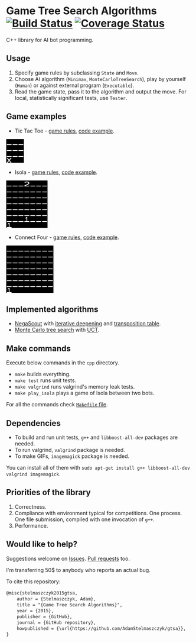 # Game Tree Search Algorithms [![Build Status](https://travis-ci.org/AdamStelmaszczyk/gtsa.svg?branch=master)](https://travis-ci.org/AdamStelmaszczyk/gtsa) [![Coverage Status](https://coveralls.io/repos/github/AdamStelmaszczyk/gtsa/badge.svg?branch=master)](https://coveralls.io/github/AdamStelmaszczyk/gtsa?branch=master)

C++ library for AI bot programming.

Usage
---

1. Specify game rules by subclassing `State` and `Move`. 
2. Choose AI algorithm (`Minimax`, `MonteCarloTreeSearch`), play by yourself (`Human`) or against external program (`Executable`).
3. Read the game state, pass it to the algorithm and output the move. For local, statistically significant tests, use `Tester`.

Game examples
---

- Tic Tac Toe - [game rules](https://github.com/AdamStelmaszczyk/gtsa/blob/master/cpp/examples/tic_tac_toe.md), [code example](https://github.com/AdamStelmaszczyk/gtsa/blob/master/cpp/examples/tic_tac_toe.cpp).
<p><a href="https://github.com/AdamStelmaszczyk/gtsa/blob/master/cpp/examples/tic_tac_toe.md"><img src="https://github.com/AdamStelmaszczyk/gtsa/blob/master/cpp/examples/tic_tac_toe.gif"/></a></p>

- Isola - [game rules](https://github.com/AdamStelmaszczyk/gtsa/blob/master/cpp/examples/isola.md), [code example](https://github.com/AdamStelmaszczyk/gtsa/blob/master/cpp/examples/isola.cpp). 
<p><a href="https://github.com/AdamStelmaszczyk/gtsa/blob/master/cpp/examples/isola.md"><img src="https://github.com/AdamStelmaszczyk/gtsa/blob/master/cpp/examples/isola.gif"/></a></p>

- Connect Four - [game rules](https://github.com/AdamStelmaszczyk/gtsa/blob/master/cpp/examples/connect_four.md), [code example](https://github.com/AdamStelmaszczyk/gtsa/blob/master/cpp/examples/connect_four.cpp).
<p><a href="https://github.com/AdamStelmaszczyk/gtsa/blob/master/cpp/examples/connect_four.md"><img src="https://github.com/AdamStelmaszczyk/gtsa/blob/master/cpp/examples/connect_four.gif"/></a></p>

Implemented algorithms
---

- [NegaScout](https://en.wikipedia.org/wiki/Principal_variation_search) with [iterative deepening]( https://chessprogramming.wikispaces.com/Iterative+Deepening) and [transposition table](https://en.wikipedia.org/wiki/Transposition_table).
- [Monte Carlo tree search](https://en.wikipedia.org/wiki/Monte_Carlo_tree_search) with [UCT](
https://en.wikipedia.org/wiki/Monte_Carlo_tree_search#Exploration_and_exploitation).

Make commands
---
Execute below commands in the `cpp` directory. 
- `make` builds everything.
- `make test` runs unit tests.
- `make valgrind` runs valgrind's memory leak tests.
- `make play_isola` plays a game of Isola between two bots.

For all the commands check [`Makefile` file](https://github.com/AdamStelmaszczyk/gtsa/blob/master/cpp/Makefile).

Dependencies
---
- To build and run unit tests, `g++` and `libboost-all-dev` packages are needed.  
- To run valgrind, `valgrind` package is needed.  
- To make GIFs, `imagemagick` package is needed.

You can install all of them with `sudo apt-get install g++ libboost-all-dev valgrind imagemagick`.

Priorities of the library
---

1. Correctness.
2. Compliance with environment typical for competitions. One process. One file submission, compiled with one invocation of `g++`.
3. Performance.

Would like to help?
---
Suggestions welcome on [Issues](https://github.com/AdamStelmaszczyk/gtsa/issues).
[Pull requests](https://github.com/AdamStelmaszczyk/gtsa/pulls) too.

I'm transferring 50$ to anybody who reports an actual bug.

To cite this repository:

```
@misc{stelmaszczyk2015gtsa,
    author = {Stelmaszczyk, Adam},
    title = "{Game Tree Search Algorithms}",
    year = {2015},
    publisher = {GitHub},
    journal = {GitHub repository},
    howpublished = {\url{https://github.com/AdamStelmaszczyk/gtsa}},
}
```

